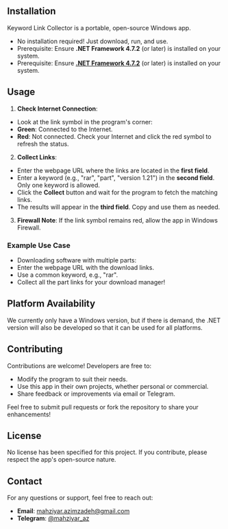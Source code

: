 ## Installation  
Keyword Link Collector is a portable, open-source Windows app.  
- No installation required! Just download, run, and use.  
- Prerequisite: Ensure **.NET Framework 4.7.2** (or later) is installed on your system.  
- Prerequisite: Ensure [**.NET Framework 4.7.2**](https://dotnet.microsoft.com/en-us/download/dotnet-framework)
 (or later) is installed on your system.  

## Usage  
1. **Check Internet Connection**:  
- Look at the link symbol in the program's corner:  
- **Green**: Connected to the Internet.  
- **Red**: Not connected. Check your Internet and click the red symbol to refresh the status.  
2. **Collect Links**:  
- Enter the webpage URL where the links are located in the **first field**.  
- Enter a keyword (e.g., "rar", "part", "version 1.21") in the **second field**. Only one keyword is allowed.  
- Click the **Collect** button and wait for the program to fetch the matching links.  
- The results will appear in the **third field**. Copy and use them as needed.  
3. **Firewall Note**: If the link symbol remains red, allow the app in Windows Firewall.  

### Example Use Case  
- Downloading software with multiple parts:  
- Enter the webpage URL with the download links.  
- Use a common keyword, e.g., "rar".  
- Collect all the part links for your download manager!  
## Platform Availability

We currently only have a Windows version, but if there is demand, the .NET version will also be developed so that it can be used for all platforms.

## Contributing  
Contributions are welcome! Developers are free to:  
- Modify the program to suit their needs.  
- Use this app in their own projects, whether personal or commercial.  
- Share feedback or improvements via email or Telegram.  

Feel free to submit pull requests or fork the repository to share your enhancements!  

## License  
No license has been specified for this project. If you contribute, please respect the app's open-source nature.  

## Contact  
For any questions or support, feel free to reach out:  
- **Email**: [mahziyar.azimzadeh@gmail.com](mailto:mahziyar.azimzadeh@gmail.com)  
- **Telegram**: [@mahziyar_az](https://t.me/mahziyar_az)  
